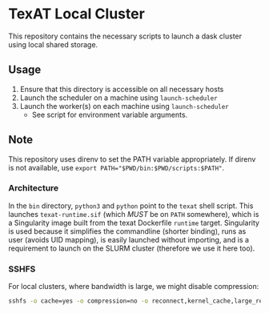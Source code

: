 # TexAT Local Cluster
This repository contains the necessary scripts to launch a dask cluster using local shared storage.

## Usage
1. Ensure that this directory is accessible on all necessary hosts
2. Launch the scheduler on a machine using `launch-scheduler`
3. Launch the worker(s) on each machine using `launch-scheduler`
   - See script for environment variable arguments.

## Note
This repository uses direnv to set the PATH variable appropriately. If direnv is not available, use `export PATH="$PWD/bin:$PWD/scripts:$PATH"`.

### Architecture
In the `bin` directory, `python3` and `python` point to the `texat` shell script. This launches `texat-runtime.sif` (which *MUST* be on `PATH` somewhere), which is a Singularity image built from the texat Dockerfile `runtime` target. 
Singularity is used because it simplifies the commandline (shorter binding), runs as user (avoids UID mapping), is easily launched without importing, and is a requirement to launch on the SLURM cluster (therefore we use it here too).

### SSHFS
 For local clusters, where bandwidth is large, we might disable compression:
```bash
sshfs -o cache=yes -o compression=no -o reconnect,kernel_cache,large_read,allow_other,default_permissions,follow_symlinks <HOST>:/var/lib/cluster /mnt/cluster
```
